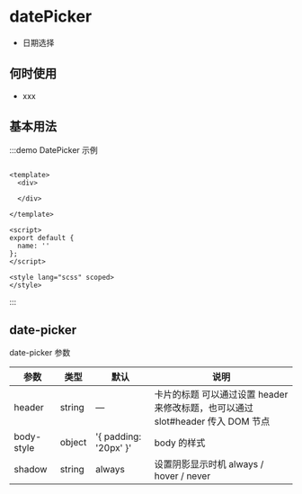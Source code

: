 # datePicker 

+ 日期选择

## 何时使用

+ xxx

## 基本用法

:::demo DatePicker 示例

```vue

<template>
  <div>
 
  </div>

</template>

<script>
export default {
  name: ''
};
</script>

<style lang="scss" scoped>
</style>
```

:::

## date-picker

date-picker 参数

| 参数 | 类型 | 默认 | 说明 |
| ---- | ---- | ---- | ---- |
| header | string |  —    | 卡片的标题 可以通过设置 header 来修改标题，也可以通过 slot#header 传入 DOM 节点 |
| body-style |object| '{ padding: '20px' }'| body 的样式  |
| shadow | string | always | 设置阴影显示时机 always / hover / never  |